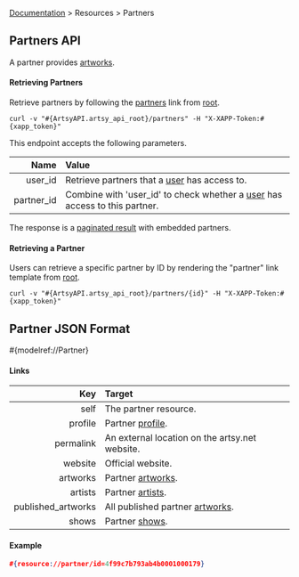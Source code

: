 [Documentation](/docs) &gt; Resources &gt; Partners

## Partners API

A partner provides [artworks](/docs/artworks).

#### Retrieving Partners

Retrieve partners by following the [partners](#{ArtsyAPI.artsy_api_root}/partners) link from [root](#{ArtsyAPI.artsy_api_root}).

```
curl -v "#{ArtsyAPI.artsy_api_root}/partners" -H "X-XAPP-Token:#{xapp_token}"
```

This endpoint accepts the following parameters.

Name       | Value                                                                                     |
----------:|:------------------------------------------------------------------------------------------|
user_id    | Retrieve partners that a [user](/docs/users) has access to.                               |
partner_id | Combine with 'user_id' to check whether a [user](/docs/users) has access to this partner. |

The response is a [paginated result](/docs/pagination) with embedded partners.

#### Retrieving a Partner

Users can retrieve a specific partner by ID by rendering the "partner" link template from [root](#{ArtsyAPI.artsy_api_root}).

```
curl -v "#{ArtsyAPI.artsy_api_root}/partners/{id}" -H "X-XAPP-Token:#{xapp_token}"
```

## Partner JSON Format

#{modelref://Partner}

#### Links

Key                | Target                                            |
------------------:|:--------------------------------------------------|
self               | The partner resource.                             |
profile            | Partner [profile](/docs/profiles).                |
permalink          | An external location on the artsy.net website.    |
website            | Official website.                                 |
artworks           | Partner [artworks](/docs/artworks).               |
artists            | Partner [artists](/docs/artists).               |
published_artworks | All published partner [artworks](/docs/artworks). |
shows              | Partner [shows](/docs/shows).                     |

#### Example

``` json
#{resource://partner/id=4f99c7b793ab4b0001000179}
```
